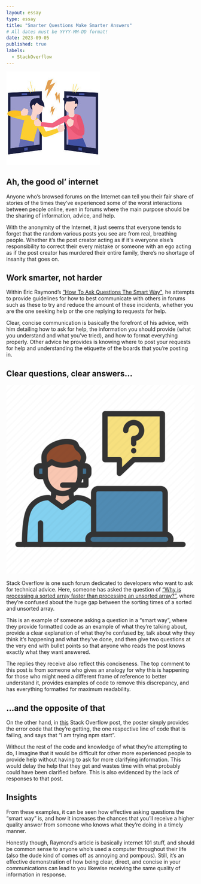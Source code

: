 ```yaml
---
layout: essay
type: essay
title: "Smarter Questions Make Smarter Answers"
# All dates must be YYYY-MM-DD format!
date: 2023-09-05
published: true
labels:
  - StackOverflow
---
```


<img class="img-fluid" src="../img/essays/smarterquestionsmakesmarteranswers/argument.jpg">

## Ah, the good ol’ internet

   Anyone who’s browsed forums on the Internet can tell you their fair share of stories of the times they’ve experienced some of the worst interactions between people online, even in forums where the main purpose should be the sharing of information, advice, and help. 

   With the anonymity of the Internet, it just seems that everyone tends to forget that the random various posts you see are from real, breathing people. Whether it’s the post creator acting as if it's everyone else’s responsibility to correct their every mistake or someone with an ego acting as if the post creator has murdered their entire family, there’s no shortage of insanity that goes on.

## Work smarter, not harder

   Within Eric Raymond’s [“How To Ask Questions The Smart Way"](http://www.catb.org/esr/faqs/smart-questions.html), he attempts to provide guidelines for how to best communicate with others in forums such as these to try and reduce the amount of these incidents, whether you are the one seeking help or the one replying to requests for help. 

   Clear, concise communication is basically the forefront of his advice, with him detailing how to ask for help, the information you should provide (what you understand and what you’ve tried), and how to format everything properly. Other advice he provides is knowing where to post your requests for help and understanding the etiquette of the boards that you’re posting in.

## Clear questions, clear answers…

<img class="img-fluid" src="../img/essays/smarterquestionsmakesmarteranswers/help.png">

   Stack Overflow is one such forum dedicated to developers who want to ask for technical advice. Here, someone has asked the question of [“Why is processing a sorted array faster than processing an unsorted array?”](https://stackoverflow.com/questions/11227809/why-is-processing-a-sorted-array-faster-than-processing-an-unsorted-array), where they’re confused about the huge gap between the sorting times of a sorted and unsorted array. 

   This is an example of someone asking a question in a “smart way”, where they provide formatted code as an example of what they’re talking about, provide a clear explanation of what they’re confused by, talk about why they think it’s happening and what they’ve done, and then give two questions at the very end with bullet points so that anyone who reads the post knows exactly what they want answered.

   The replies they receive also reflect this conciseness. The top comment to this post is from someone who gives an analogy for why this is happening for those who might need a different frame of reference to better understand it, provides examples of code to remove this discrepancy, and has everything formatted for maximum readability.

## …and the opposite of that

   On the other hand, in [this](https://stackoverflow.com/questions/77048619/module-parse-failed-unexpected-token-10210) Stack Overflow post, the poster simply provides the error code that they’re getting, the one respective line of code that is failing, and says that “I am trying npm start”. 

   Without the rest of the code and knowledge of what they’re attempting to do, I imagine that it would be difficult for other more experienced people to provide help without having to ask for more clarifying information. This would delay the help that they get and wastes time with what probably could have been clarified before. This is also evidenced by the lack of responses to that post. 

## Insights

   From these examples, it can be seen how effective asking questions the “smart way” is, and how it increases the chances that you’ll receive a higher quality answer from someone who knows what they’re doing in a timely manner. 

   Honestly though, Raymond’s article is basically internet 101 stuff, and should be common sense to anyone who’s used a computer throughout their life (also the dude kind of comes off as annoying and pompous). Still, it’s an effective demonstration of how being clear, direct, and concise in your communications can lead to you likewise receiving the same quality of information in response.
